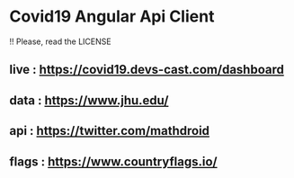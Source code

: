 # Covid19 Angular Api Client

!! Please, read the LICENSE

## live : https://covid19.devs-cast.com/dashboard
## data : https://www.jhu.edu/
## api : https://twitter.com/mathdroid
## flags : https://www.countryflags.io/
